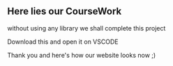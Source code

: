 ## Here lies our CourseWork 

without using any library we shall complete this project 

Download this and open it on VSCODE 

Thank you and here's how our website looks now  ;)

